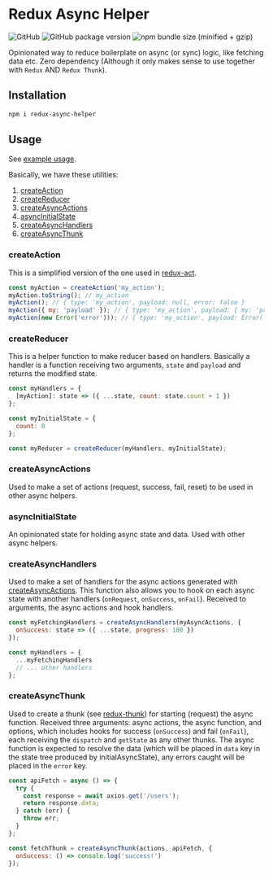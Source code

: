 # Redux Async Helper

![GitHub](https://img.shields.io/github/license/rkkautsar/redux-async-helper.svg?style=flat-square)
![GitHub package version](https://img.shields.io/github/package-json/v/rkkautsar/redux-async-helper.svg?style=flat-square)
![npm bundle size (minified + gzip)](https://img.shields.io/bundlephobia/minzip/redux-async-helper.svg?style=flat-square)

Opinionated way to reduce boilerplate on async (or sync) logic, like fetching data etc.
Zero dependency (Although it only makes sense to use together with `Redux` AND `Redux Thunk`).

## Installation

```sh
npm i redux-async-helper
```

## Usage

See [example usage](example).

Basically, we have these utilities:

1. [createAction](#createAction)
2. [createReducer](#createReducer)
3. [createAsyncActions](#createAsyncActions)
4. [asyncInitialState](#asyncInitialState)
5. [createAsyncHandlers](#createAsyncHandlers)
6. [createAsyncThunk](#createAsyncThunk)

### createAction

This is a simplified version of the one used in [redux-act](https://github.com/pauldijou/redux-act).

```js
const myAction = createAction('my_action');
myAction.toString(); // my_action
myAction(); // { type: 'my_action', payload: null, error: false }
myAction({ my: 'payload' }); // { type: 'my_action', payload: { my: 'payload' }, error: false }
myAction(new Error('error'))); // { type: 'my_action', payload: Error('error'), error: true }
```

### createReducer

This is a helper function to make reducer based on handlers. Basically a handler is a function
receiving two arguments, `state` and `payload` and returns the modified state.

```js
const myHandlers = {
  [myAction]: state => ({ ...state, count: state.count + 1 })
};

const myInitialState = {
  count: 0
};

const myReducer = createReducer(myHandlers, myInitialState);
```

### createAsyncActions

Used to make a set of actions (request, success, fail, reset) to be used in other async helpers.

### asyncInitialState

An opinionated state for holding async state and data. Used with other async helpers.

### createAsyncHandlers

Used to make a set of handlers for the async actions generated with
[createAsyncActions](#createAsyncActions). This function also allows you to hook on each
async state with another handlers (`onRequest`, `onSuccess`, `onFail`). Received to arguments,
the async actions and hook handlers.

```js
const myFetchingHandlers = createAsyncHandlers(myAsyncActions, {
  onSuccess: state => ({ ...state, progress: 100 })
});

const myHandlers = {
  ...myFetchingHandlers
  // ... other handlers
};
```

### createAsyncThunk

Used to create a thunk (see [redux-thunk](https://github.com/reduxjs/redux-thunk)) for starting
(request) the async function. Received three arguments: async actions, the async function, and
options, which includes hooks for success (`onSuccess`) and fail (`onFail`), each receiving
the `dispatch` and `getState` as any other thunks. The async function is expected to resolve
the data (which will be placed in `data` key in the state tree produced by initialAsyncState),
any errors caught will be placed in the `error` key.

```js
const apiFetch = async () => {
  try {
    const response = await axios.get('/users');
    return response.data;
  } catch (err) {
    throw err;
  }
};

const fetchThunk = createAsyncThunk(actions, apiFetch, {
  onSuccess: () => console.log('success!')
});
```
